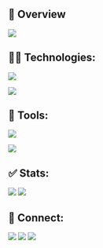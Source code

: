 <!--<div id="header" align="center">
  <img src="https://raw.githubusercontent.com/coder7475/coder7475/main/banner.png"  />
</div>
!-->
## 📖 Overview

![](http://github-profile-summary-cards.vercel.app/api/cards/profile-details?username=coder7475&theme=blue_green)

<!---
## 🚀 About Me:

Hello! I'm Robiul Hossain, a Software Engineer focusing on backend devleopment. !--->

<!--
**coder7475/coder7475** is a ✨ _special_ ✨ repository because its `README.md` (this file) appears on your GitHub profile.

Here are some ideas to get you started:

- 🤔 I’m thinking about creating
- 👯 I’m looking to collaborate on ...
- 🌱 I’m currently learning ...
- 😄 Pronouns: ...
-  Fun fact: ...
-->


## 👨‍💻 Technologies:

<!-- <p>
  <a href="https://skillicons.dev">
    <img src="https://skillicons.dev/icons?i=html,css,javascript" />
  </a>
</p> -->
<p>
    <img src="https://skillicons.dev/icons?i=html,css,javascript,typescript,python,tailwindcss,react,nextjs,redux,firebase" />
</p>

<p >
    <img src="https://skillicons.dev/icons?i=nodejs,deno,expressjs,prisma,mongodb,postgres,jest,vitest,cypress,docker" />
</p>

## 🔧 Tools:

<p >
    <img src="https://skillicons.dev/icons?i=mint,windows,vscode,git,bash,npm" />
</p>

<p >
    <img src="https://skillicons.dev/icons?i=postman,figma,vite,github,notion,devto" />
</p>





## ✅ Stats:
![](http://github-profile-summary-cards.vercel.app/api/cards/stats?username=coder7475&theme=blue_green) ![](http://github-profile-summary-cards.vercel.app/api/cards/most-commit-language?username=coder7475&theme=blue_green)
<!--
 [![GitHub Streak](https://github-readme-streak-stats.demolab.com?user=coder7475&theme=vue-dark)](https://git.io/streak-stats) 
![](http://github-profile-summary-cards.vercel.app/api/cards/productive-time?username=coder7475&theme=blue_green&utcOffset=6) 
-->
## 👥 Connect:

<div>
  <img src="https://skillicons.dev/icons?i=linkedin" />
  
  <img src="https://skillicons.dev/icons?i=gmail" />
      
  <img src="https://skillicons.dev/icons?i=twitter" />
</div>
